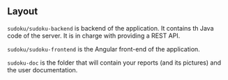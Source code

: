 

## Layout

`sudoku/sudoku-backend` is backend of the application. It contains th Java code of the server.
It is in charge with providing a REST API.

`sudoku/sudoku-frontend` is the Angular front-end of the application.

`sudoku-doc` is the folder that will contain your reports (and its pictures) and the user documentation.

